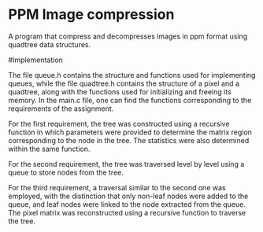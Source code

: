 
# PPM Image compression 

A program that compress and decompresses images in ppm format using quadtree data structures.

#Implementation

The file queue.h contains the structure and functions used for implementing queues, while the file quadtree.h contains the structure of a pixel and a quadtree, along with the functions used for initializing and freeing its memory. In the main.c file, one can find the functions corresponding to the requirements of the assignment.

For the first requirement, the tree was constructed using a recursive function in which parameters were provided to determine the matrix region corresponding to the node in the tree. The statistics were also determined within the same function.

For the second requirement, the tree was traversed level by level using a queue to store nodes from the tree.

For the third requirement, a traversal similar to the second one was employed, with the distinction that only non-leaf nodes were added to the queue, and leaf nodes were linked to the node extracted from the queue. The pixel matrix was reconstructed using a recursive function to traverse the tree.
